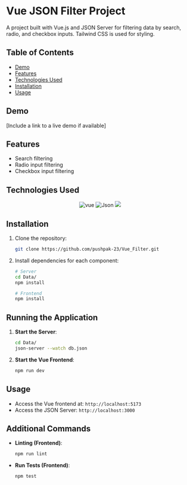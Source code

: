 
# Vue JSON Filter Project

<!-- Project Description -->
A project built with Vue.js and JSON Server for filtering data by search, radio, and checkbox inputs. Tailwind CSS is used for styling.

<!-- Table of Contents -->
## Table of Contents

- [Demo](#demo)
- [Features](#features)
- [Technologies Used](#technologies-used)
- [Installation](#installation)
- [Usage](#usage)

<!-- Demo -->
## Demo

[Include a link to a live demo if available]

<!-- Features -->
## Features

- Search filtering
- Radio input filtering
- Checkbox input filtering

<!-- Technologies Used -->
## Technologies Used

<p align="center">
   <img src="	https://img.shields.io/badge/Vue.js-35495E?style=for-the-badge&logo=vue.js&logoColor=4FC08D" alt="vue">
   <img src="https://img.shields.io/badge/JSON%20Server-%23494A4A.svg?style=for-the-badge&logoBg=yellow" alt="Json">
    <img src="https://img.shields.io/badge/Tailwind_CSS-38B2AC?style=for-the-badge&logo=tailwind-css&logoColor=white">
</p>


<!-- Installation -->
## Installation

1. Clone the repository:

   ```bash
   git clone https://github.com/pushpak-23/Vue_Filter.git
2. Install dependencies for each component:

    ```bash
    # Server
    cd Data/
    npm install

    # Frontend
    npm install
    ```

## Running the Application

1. **Start the Server**:

    ```bash
    cd Data/
    json-server --watch db.json
    ```

2. **Start the Vue Frontend**:

    ```bash
    npm run dev
    ```
## Usage

- Access the Vue frontend at: `http://localhost:5173`
- Access the JSON Server: `http://localhost:3000`

## Additional Commands

- **Linting (Frontend)**:

    ```bash
    npm run lint
    ```

- **Run Tests (Frontend)**:

    ```bash
    npm test
    ```

